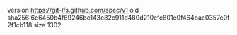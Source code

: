 version https://git-lfs.github.com/spec/v1
oid sha256:6e6450b4f69246bc143c82c911d480d210cfc801e0f464bac0357e0f2f1cb118
size 1302
